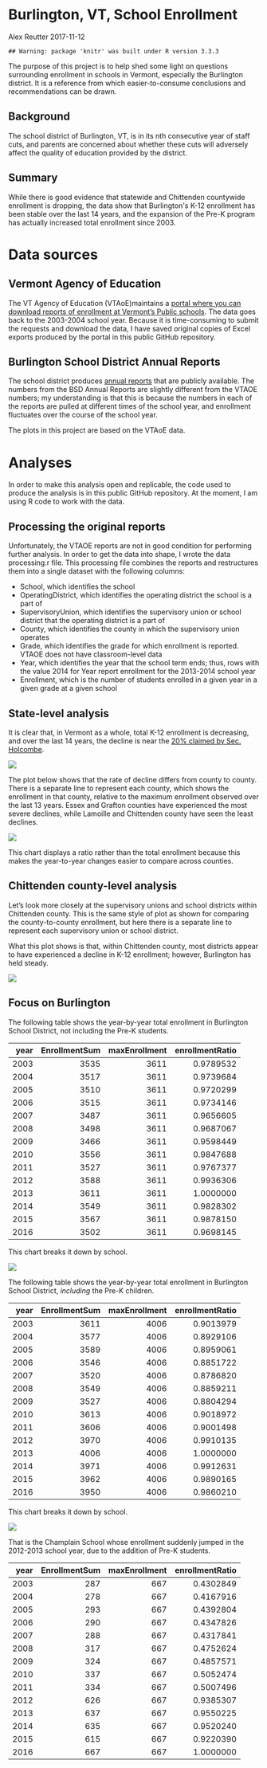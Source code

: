 Burlington, VT, School Enrollment
================
Alex Reutter
2017-11-12

    ## Warning: package 'knitr' was built under R version 3.3.3

The purpose of this project is to help shed some light on questions surrounding enrollment in schools in Vermont, especially the Burlington district. It is a reference from which easier-to-consume conclusions and recommendations can be drawn.

Background
----------

The school district of Burlington, VT, is in its nth consecutive year of staff cuts, and parents are concerned about whether these cuts will adversely affect the quality of education provided by the district.

Summary
-------

While there is good evidence that statewide and Chittenden countywide enrollment is dropping, the data show that Burlington's K-12 enrollment has been stable over the last 14 years, and the expansion of the Pre-K program has actually increased total enrollment since 2003.

Data sources
============

Vermont Agency of Education
---------------------------

The VT Agency of Education (VTAoE)maintains a [portal where you can download reports of enrollment at Vermont’s Public schools](http://edw.vermont.gov/REPORTSERVER/Pages/ReportViewer.aspx?%2fPublic%2fEnrollment+Report). The data goes back to the 2003-2004 school year. Because it is time-consuming to submit the requests and download the data, I have saved original copies of Excel exports produced by the portal in this public GitHub repository.

Burlington School District Annual Reports
-----------------------------------------

The school district produces [annual reports](http://district.bsd.schoolfusion.us/modules/cms/pages.phtml?pageid=309846) that are publicly available. The numbers from the BSD Annual Reports are slightly different from the VTAOE numbers; my understanding is that this is because the numbers in each of the reports are pulled at different times of the school year, and enrollment fluctuates over the course of the school year.

The plots in this project are based on the VTAoE data.

Analyses
========

In order to make this analysis open and replicable, the code used to produce the analysis is in this public GitHub repository. At the moment, I am using R code to work with the data.

Processing the original reports
-------------------------------

Unfortunately, the VTAOE reports are not in good condition for performing further analysis. In order to get the data into shape, I wrote the data processing.r file. This processing file combines the reports and restructures them into a single dataset with the following columns:

-   School, which identifies the school
-   OperatingDistrict, which identifies the operating district the school is a part of
-   SupervisoryUnion, which identifies the supervisory union or school district that the operating district is a part of
-   County, which identifies the county in which the supervisory union operates
-   Grade, which identifies the grade for which enrollment is reported. VTAOE does not have classroom-level data
-   Year, which identifies the year that the school term ends; thus, rows with the value 2014 for Year report enrollment for the 2013-2014 school year
-   Enrollment, which is the number of students enrolled in a given year in a given grade at a given school

State-level analysis
--------------------

It is clear that, in Vermont as a whole, total K-12 enrollment is decreasing, and over the last 14 years, the decline is near the [20% claimed by Sec. Holcombe](http://www.burlingtonfreepress.com/story/news/local/vermont/2017/10/19/vermont-education-budget-gap-may-have-burlington-tightening-its-belt/745578001/).

![](./README-fig/unnamed-chunk-3-1.png)

The plot below shows that the rate of decline differs from county to county. There is a separate line to represent each county, which shows the enrollment in that county, relative to the maximum enrollment observed over the last 13 years. Essex and Grafton counties have experienced the most severe declines, while Lamoille and Chittenden county have seen the least declines.

![](./README-fig/unnamed-chunk-4-1.png)

This chart displays a ratio rather than the total enrollment because this makes the year-to-year changes easier to compare across counties.

Chittenden county-level analysis
--------------------------------

Let’s look more closely at the supervisory unions and school districts within Chittenden county. This is the same style of plot as shown for comparing the county-to-county enrollment, but here there is a separate line to represent each supervisory union or school district.

What this plot shows is that, within Chittenden county, most districts appear to have experienced a decline in K-12 enrollment; however, Burlington has held steady.

![](./README-fig/unnamed-chunk-5-1.png)

Focus on Burlington
-------------------

The following table shows the year-by-year total enrollment in Burlington School District, not including the Pre-K students.

|  year|  EnrollmentSum|  maxEnrollment|  enrollmentRatio|
|-----:|--------------:|--------------:|----------------:|
|  2003|           3535|           3611|        0.9789532|
|  2004|           3517|           3611|        0.9739684|
|  2005|           3510|           3611|        0.9720299|
|  2006|           3515|           3611|        0.9734146|
|  2007|           3487|           3611|        0.9656605|
|  2008|           3498|           3611|        0.9687067|
|  2009|           3466|           3611|        0.9598449|
|  2010|           3556|           3611|        0.9847688|
|  2011|           3527|           3611|        0.9767377|
|  2012|           3588|           3611|        0.9936306|
|  2013|           3611|           3611|        1.0000000|
|  2014|           3549|           3611|        0.9828302|
|  2015|           3567|           3611|        0.9878150|
|  2016|           3502|           3611|        0.9698145|

This chart breaks it down by school.

![](./README-fig/unnamed-chunk-7-1.png)

The following table shows the year-by-year total enrollment in Burlington School District, *including* the Pre-K children.

|  year|  EnrollmentSum|  maxEnrollment|  enrollmentRatio|
|-----:|--------------:|--------------:|----------------:|
|  2003|           3611|           4006|        0.9013979|
|  2004|           3577|           4006|        0.8929106|
|  2005|           3589|           4006|        0.8959061|
|  2006|           3546|           4006|        0.8851722|
|  2007|           3520|           4006|        0.8786820|
|  2008|           3549|           4006|        0.8859211|
|  2009|           3527|           4006|        0.8804294|
|  2010|           3613|           4006|        0.9018972|
|  2011|           3606|           4006|        0.9001498|
|  2012|           3970|           4006|        0.9910135|
|  2013|           4006|           4006|        1.0000000|
|  2014|           3971|           4006|        0.9912631|
|  2015|           3962|           4006|        0.9890165|
|  2016|           3950|           4006|        0.9860210|

This chart breaks it down by school.

![](./README-fig/unnamed-chunk-9-1.png)

That is the Champlain School whose enrollment suddenly jumped in the 2012-2013 school year, due to the addition of Pre-K students.

|  year|  EnrollmentSum|  maxEnrollment|  enrollmentRatio|
|-----:|--------------:|--------------:|----------------:|
|  2003|            287|            667|        0.4302849|
|  2004|            278|            667|        0.4167916|
|  2005|            293|            667|        0.4392804|
|  2006|            290|            667|        0.4347826|
|  2007|            288|            667|        0.4317841|
|  2008|            317|            667|        0.4752624|
|  2009|            324|            667|        0.4857571|
|  2010|            337|            667|        0.5052474|
|  2011|            334|            667|        0.5007496|
|  2012|            626|            667|        0.9385307|
|  2013|            637|            667|        0.9550225|
|  2014|            635|            667|        0.9520240|
|  2015|            615|            667|        0.9220390|
|  2016|            667|            667|        1.0000000|
